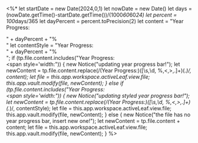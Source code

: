 <%*
	let startDate = new Date(2024,0,1)
	let nowDate = new Date()
	let days = (nowDate.getTime()-startDate.getTime())/(1000*60*60*24)
	let percent = 100*days/365
	let dayPercent = percent.toPrecision(2)
	let content = "Year Progress:<div class='meter-snippet'><span style='width:" + dayPercent + "%'>" + dayPercent + "%</span></div>"
	let contentStyle = "Year Progress:<div class='progress-bar-grid-snippet'><div class='meter-snippet'><span style='width:" + dayPercent + "%'></span></div><div class='progress-bar-number-snippet'>" + dayPercent + "%</div></div>";
	if (tp.file.content.includes("Year Progress:<div class='meter-snippet'><span style='width:")) {
		new Notice("updating year progress bar!");
		let newContent = tp.file.content.replace(/(Year Progress:)([\s,\d, %,<,>,.]+)(.*)/, content);
		let file = this.app.workspace.activeLeaf.view.file;
		this.app.vault.modify(file, newContent);
	} else if (tp.file.content.includes("Year Progress:<div class='progress-bar-grid-snippet'><div class='meter-snippet'><span style='width:")) {
		new Notice("updating styled year progress bar!");
		let newContent = tp.file.content.replace(/(Year Progress:)([\s,\d, %,<,>,.]+)(.*)/, contentStyle);
		let file = this.app.workspace.activeLeaf.view.file;
		this.app.vault.modify(file, newContent);
	} else {
		new Notice("the file has no year progress bar, insert new one!");
		let newContent = tp.file.content + content;
		let file = this.app.workspace.activeLeaf.view.file;
		this.app.vault.modify(file, newContent);
	}
%>